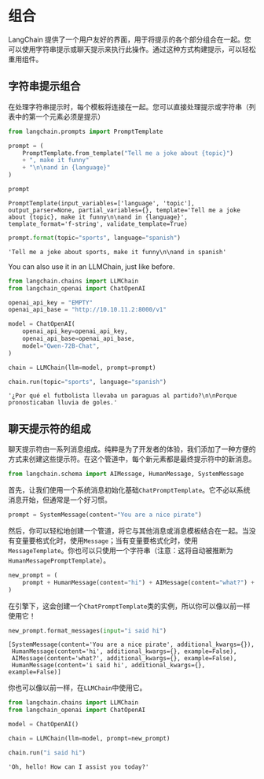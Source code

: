 # 组合

LangChain 提供了一个用户友好的界面，用于将提示的各个部分组合在一起。您可以使用字符串提示或聊天提示来执行此操作。通过这种方式构建提示，可以轻松重用组件。

## 字符串提示组合

在处理字符串提示时，每个模板将连接在一起。您可以直接处理提示或字符串（列表中的第一个元素必须是提示）

```python
from langchain.prompts import PromptTemplate
```

```python
prompt = (
    PromptTemplate.from_template("Tell me a joke about {topic}")
    + ", make it funny"
    + "\n\nand in {language}"
)
```

```python
prompt
```

```text
PromptTemplate(input_variables=['language', 'topic'], output_parser=None, partial_variables={}, template='Tell me a joke about {topic}, make it funny\n\nand in {language}', template_format='f-string', validate_template=True)
```

```python
prompt.format(topic="sports", language="spanish")
```

```text
'Tell me a joke about sports, make it funny\n\nand in spanish'
```

You can also use it in an LLMChain, just like before.

```python
from langchain.chains import LLMChain
from langchain_openai import ChatOpenAI
```

```python
openai_api_key = "EMPTY"
openai_api_base = "http://10.10.11.2:8000/v1"

model = ChatOpenAI( 
    openai_api_key=openai_api_key, 
    openai_api_base=openai_api_base,
    model="Qwen-72B-Chat",
)
```

```python
chain = LLMChain(llm=model, prompt=prompt)
```

```python
chain.run(topic="sports", language="spanish")
```

```text
'¿Por qué el futbolista llevaba un paraguas al partido?\n\nPorque pronosticaban lluvia de goles.'
```

## 聊天提示符的组成

聊天提示符由一系列消息组成。纯粹是为了开发者的体验，我们添加了一种方便的方式来创建这些提示符。在这个管道中，每个新元素都是最终提示符中的新消息。
```python
from langchain.schema import AIMessage, HumanMessage, SystemMessage
```

首先，让我们使用一个系统消息初始化基础`ChatPromptTemplate`。它不必以系统消息开始，但通常是一个好习惯。
```python
prompt = SystemMessage(content="You are a nice pirate")
```

然后，你可以轻松地创建一个管道，将它与其他消息或消息模板结合在一起。当没有变量要格式化时，使用`Message`；当有变量要格式化时，使用`MessageTemplate`。你也可以只使用一个字符串（注意：这将自动被推断为`HumanMessagePromptTemplate`）。

```python
new_prompt = (
    prompt + HumanMessage(content="hi") + AIMessage(content="what?") + "{input}"
)
```

在引擎下，这会创建一个`ChatPromptTemplate`类的实例，所以你可以像以前一样使用它！

```python
new_prompt.format_messages(input="i said hi")
```

```text
[SystemMessage(content='You are a nice pirate', additional_kwargs={}),
 HumanMessage(content='hi', additional_kwargs={}, example=False),
 AIMessage(content='what?', additional_kwargs={}, example=False),
 HumanMessage(content='i said hi', additional_kwargs={}, example=False)]
```

你也可以像以前一样，在`LLMChain`中使用它。

```python
from langchain.chains import LLMChain
from langchain_openai import ChatOpenAI
```

```python
model = ChatOpenAI()
```

```python
chain = LLMChain(llm=model, prompt=new_prompt)
```

```python
chain.run("i said hi")
```

```text
'Oh, hello! How can I assist you today?'
```